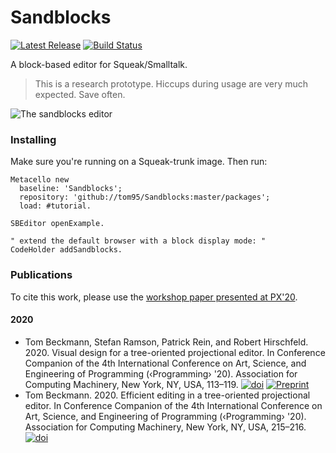 # Sandblocks

[![Latest Release][latest_badge]][latest_download] [![Build Status][gh_action_badge]][gh_action]

A block-based editor for Squeak/Smalltalk.

> This is a research prototype. Hiccups during usage are very much expected. Save often.

![The sandblocks editor](https://raw.githubusercontent.com/tom95/sandblocks/master/screenshots/sandblocks.png)

### Installing
Make sure you're running on a Squeak-trunk image. Then run:
```smalltalk
Metacello new
  baseline: 'Sandblocks';
  repository: 'github://tom95/Sandblocks:master/packages';
  load: #tutorial.

SBEditor openExample.

" extend the default browser with a block display mode: "
CodeHolder addSandblocks.
```

### Publications
To cite this work, please use the [workshop paper presented at PX'20](https://doi.org/10.1145/3397537.3397560).

#### 2020
* Tom Beckmann, Stefan Ramson, Patrick Rein, and Robert Hirschfeld. 2020. Visual design for a tree-oriented projectional editor. In Conference Companion of the 4th International Conference on Art, Science, and Engineering of Programming (‹Programming› '20). Association for Computing Machinery, New York, NY, USA, 113–119. [![doi][px20_doi]][px20_paper] [![Preprint][preprint]][px20_pdf]
* Tom Beckmann. 2020. Efficient editing in a tree-oriented projectional editor. In Conference Companion of the 4th International Conference on Art, Science, and Engineering of Programming (‹Programming› '20). Association for Computing Machinery, New York, NY, USA, 215–216. [![doi][px20_doi]][px20_paper]

[preprint]: https://img.shields.io/badge/preprint-download-blue.svg
[px20_doi]: https://img.shields.io/badge/doi-10.1145/3397537.3397560-blue.svg
[px20_pdf]: https://www.hpi.uni-potsdam.de/hirschfeld/publications/media/BeckmannRamsonReinHirschfeld_2020_VisualDesignForATreeOrientedProjectionalEditor_AcmDL.pdf
[px20_paper]: https://doi.org/10.1145/3397537.3397560
[px20_src_doi]: https://img.shields.io/badge/doi-10.1145/3397537.3398477-blue.svg
[px20_src_paper]: https://doi.org/10.1145/3397537.3398477
[latest_badge]: https://img.shields.io/github/v/release/tom95/sandblocks
[latest_download]: https://github.com/tom95/sandblocks/releases/latest/download/sandblocks-all.zip
[gh_action]: https://github.com/tom95/sandblocks/actions
[gh_action_badge]: https://img.shields.io/github/workflow/status/tom95/sandblocks/smalltalkCI
